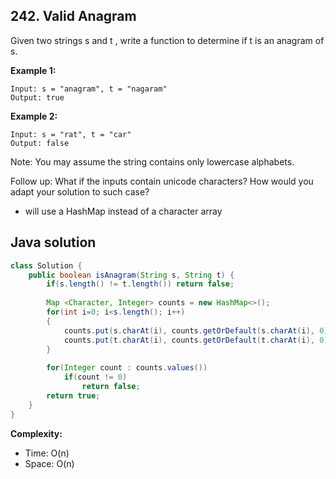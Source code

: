 ## 242. Valid Anagram
Given two strings s and t , write a function to determine if t is an anagram of s.

**Example 1:**
```
Input: s = "anagram", t = "nagaram"
Output: true
```
**Example 2:**
```
Input: s = "rat", t = "car"
Output: false
```

Note:
You may assume the string contains only lowercase alphabets.

Follow up:
What if the inputs contain unicode characters? How would you adapt your solution to such case?
* will use a HashMap instead of a character array

## Java solution
```java
class Solution {
    public boolean isAnagram(String s, String t) {
        if(s.length() != t.length()) return false;
        
        Map <Character, Integer> counts = new HashMap<>();
        for(int i=0; i<s.length(); i++)
        {
            counts.put(s.charAt(i), counts.getOrDefault(s.charAt(i), 0) +1);
            counts.put(t.charAt(i), counts.getOrDefault(t.charAt(i), 0) -1);
        }
        
        for(Integer count : counts.values())
            if(count != 0)
                return false;
        return true;
    }
}
```

**Complexity:**
* Time: O(n)
* Space: O(n)